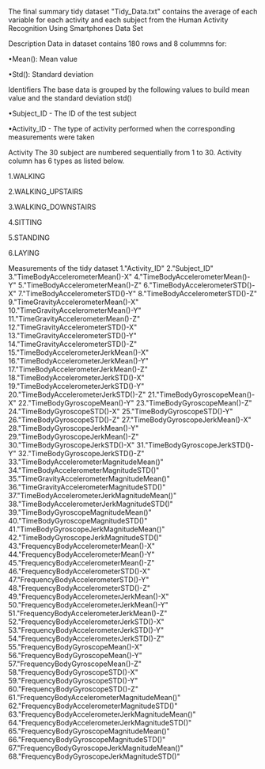 The final summary tidy dataset "Tidy_Data.txt" contains the average of each variable for each activity and each subject from the Human Activity Recognition Using Smartphones Data Set

Description
Data in dataset contains 180 rows and 8 colummns for:

•Mean(): Mean value

•Std(): Standard deviation

Identifiers
The base data is grouped by the following values to build mean value and the standard deviation std()

•Subject_ID - The ID of the test subject

•Activity_ID - The type of activity performed when the corresponding measurements were taken

Activity
The 30 subject are numbered sequentially from 1 to 30. Activity column has 6 types as listed below.

1.WALKING

2.WALKING_UPSTAIRS

3.WALKING_DOWNSTAIRS

4.SITTING

5.STANDING

6.LAYING

Measurements of the tidy dataset
1."Activity_ID"
2."Subject_ID"
3."TimeBodyAccelerometerMean()-X"
4."TimeBodyAccelerometerMean()-Y"
5."TimeBodyAccelerometerMean()-Z"
6."TimeBodyAccelerometerSTD()-X"
7."TimeBodyAccelerometerSTD()-Y"
8."TimeBodyAccelerometerSTD()-Z"
9."TimeGravityAccelerometerMean()-X"
10."TimeGravityAccelerometerMean()-Y"
11."TimeGravityAccelerometerMean()-Z"
12."TimeGravityAccelerometerSTD()-X"
13."TimeGravityAccelerometerSTD()-Y"
14."TimeGravityAccelerometerSTD()-Z"
15."TimeBodyAccelerometerJerkMean()-X"
16."TimeBodyAccelerometerJerkMean()-Y"
17."TimeBodyAccelerometerJerkMean()-Z"
18."TimeBodyAccelerometerJerkSTD()-X"
19."TimeBodyAccelerometerJerkSTD()-Y"
20."TimeBodyAccelerometerJerkSTD()-Z"
21."TimeBodyGyroscopeMean()-X"
22."TimeBodyGyroscopeMean()-Y"
23."TimeBodyGyroscopeMean()-Z"
24."TimeBodyGyroscopeSTD()-X"
25."TimeBodyGyroscopeSTD()-Y"
26."TimeBodyGyroscopeSTD()-Z"
27."TimeBodyGyroscopeJerkMean()-X"
28."TimeBodyGyroscopeJerkMean()-Y"
29."TimeBodyGyroscopeJerkMean()-Z"
30."TimeBodyGyroscopeJerkSTD()-X"
31."TimeBodyGyroscopeJerkSTD()-Y"
32."TimeBodyGyroscopeJerkSTD()-Z"
33."TimeBodyAccelerometerMagnitudeMean()"
34."TimeBodyAccelerometerMagnitudeSTD()"
35."TimeGravityAccelerometerMagnitudeMean()"
36."TimeGravityAccelerometerMagnitudeSTD()"
37."TimeBodyAccelerometerJerkMagnitudeMean()"
38."TimeBodyAccelerometerJerkMagnitudeSTD()"
39."TimeBodyGyroscopeMagnitudeMean()"
40."TimeBodyGyroscopeMagnitudeSTD()"
41."TimeBodyGyroscopeJerkMagnitudeMean()"
42."TimeBodyGyroscopeJerkMagnitudeSTD()"
43."FrequencyBodyAccelerometerMean()-X"
44."FrequencyBodyAccelerometerMean()-Y"
45."FrequencyBodyAccelerometerMean()-Z"
46."FrequencyBodyAccelerometerSTD()-X"
47."FrequencyBodyAccelerometerSTD()-Y"
48."FrequencyBodyAccelerometerSTD()-Z"
49."FrequencyBodyAccelerometerJerkMean()-X"
50."FrequencyBodyAccelerometerJerkMean()-Y"
51."FrequencyBodyAccelerometerJerkMean()-Z"
52."FrequencyBodyAccelerometerJerkSTD()-X"
53."FrequencyBodyAccelerometerJerkSTD()-Y"
54."FrequencyBodyAccelerometerJerkSTD()-Z"
55."FrequencyBodyGyroscopeMean()-X"
56."FrequencyBodyGyroscopeMean()-Y"
57."FrequencyBodyGyroscopeMean()-Z"
58."FrequencyBodyGyroscopeSTD()-X"
59."FrequencyBodyGyroscopeSTD()-Y"
60."FrequencyBodyGyroscopeSTD()-Z"
61."FrequencyBodyAccelerometerMagnitudeMean()"
62."FrequencyBodyAccelerometerMagnitudeSTD()"
63."FrequencyBodyAccelerometerJerkMagnitudeMean()"
64."FrequencyBodyAccelerometerJerkMagnitudeSTD()"
65."FrequencyBodyGyroscopeMagnitudeMean()"
66."FrequencyBodyGyroscopeMagnitudeSTD()"
67."FrequencyBodyGyroscopeJerkMagnitudeMean()"
68."FrequencyBodyGyroscopeJerkMagnitudeSTD()"
